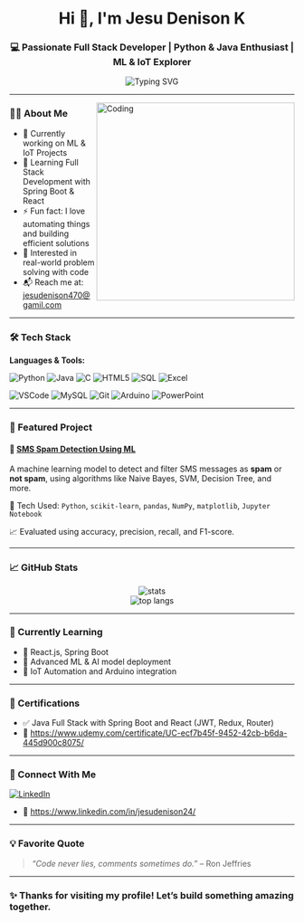 <h1 align="center">Hi 👋, I'm Jesu Denison K</h1>
<h3 align="center">💻 Passionate Full Stack Developer | Python & Java Enthusiast | ML & IoT Explorer</h3>

<p align="center">
  <img src="https://readme-typing-svg.herokuapp.com?font=Fira+Code&size=22&pause=1000&color=F76D57&center=true&vCenter=true&width=435&lines=Full+Stack+Developer;Machine+Learning+Practitioner;Python+%7C+Java+%7C+IoT+Builder;Always+learning+new+things+%F0%9F%92%A1" alt="Typing SVG" />
</p>

---

<img align="right" alt="Coding" width="350" src="https://cdn.dribbble.com/users/1162077/screenshots/3848914/media/320984a9ca58b3c73274c9259ecf6de8.gif" />

### 👨‍💻 About Me

- 🔭 Currently working on ML & IoT Projects  
- 🌱 Learning Full Stack Development with Spring Boot & React  
- ⚡ Fun fact: I love automating things and building efficient solutions  
- 🧠 Interested in real-world problem solving with code  
- 📬 Reach me at: jesudenison470@gamil.com

---

### 🛠️ Tech Stack

**Languages & Tools:**

![Python](https://img.shields.io/badge/Python-3776AB?style=flat-square&logo=python&logoColor=white)
![Java](https://img.shields.io/badge/Java-007396?style=flat-square&logo=java&logoColor=white)
![C](https://img.shields.io/badge/C-00599C?style=flat-square&logo=c&logoColor=white)
![HTML5](https://img.shields.io/badge/HTML5-E34F26?style=flat-square&logo=html5&logoColor=white)
![SQL](https://img.shields.io/badge/SQL-4479A1?style=flat-square&logo=mysql&logoColor=white)
![Excel](https://img.shields.io/badge/Excel-217346?style=flat-square&logo=microsoft-excel&logoColor=white)

![VSCode](https://img.shields.io/badge/VSCode-007ACC?style=flat-square&logo=visual-studio-code&logoColor=white)
![MySQL](https://img.shields.io/badge/MySQL-00000F?style=flat-square&logo=mysql&logoColor=white)
![Git](https://img.shields.io/badge/Git-F05032?style=flat-square&logo=git&logoColor=white)
![Arduino](https://img.shields.io/badge/Arduino-00979D?style=flat-square&logo=arduino&logoColor=white)
![PowerPoint](https://img.shields.io/badge/PowerPoint-B7472A?style=flat-square&logo=microsoft-powerpoint&logoColor=white)

---

### 🚀 Featured Project

#### 📩 [SMS Spam Detection Using ML](https://github.com/jesudenison/sms-spam-detection)

A machine learning model to detect and filter SMS messages as **spam** or **not spam**, using algorithms like Naive Bayes, SVM, Decision Tree, and more.

🧪 Tech Used: `Python`, `scikit-learn`, `pandas`, `NumPy`, `matplotlib`, `Jupyter Notebook`

📈 Evaluated using accuracy, precision, recall, and F1-score.

---

### 📈 GitHub Stats

<p align="center">
  <img src="https://github-readme-stats.vercel.app/api?username=jesudenison&show_icons=true&theme=tokyonight&hide_border=false" alt="stats" />
  <br />
  <img src="https://github-readme-stats.vercel.app/api/top-langs/?username=jesudenison&layout=compact&theme=tokyonight" alt="top langs" />
</p>

---

### 🎯 Currently Learning

- 🔷 React.js, Spring Boot
- 🔷 Advanced ML & AI model deployment
- 🔷 IoT Automation and Arduino integration

---

### 🏅 Certifications

- ✅ Java Full Stack with Spring Boot and React (JWT, Redux, Router)
- 🔗 https://www.udemy.com/certificate/UC-ecf7b45f-9452-42cb-b6da-445d900c8075/
---

### 🔗 Connect With Me

[![LinkedIn](https://img.shields.io/badge/-LinkedIn-blue?style=flat-square&logo=Linkedin&logoColor=white&link=https://www.linkedin.com/public-profile/settings?trk=d_flagship3_profile_self_view_public_profile)](https://www.linkedin.com/public-profile/settings?trk=d_flagship3_profile_self_view_public_profile)
- 🔗 https://www.linkedin.com/in/jesudenison24/  
---

### 💡 Favorite Quote
> *“Code never lies, comments sometimes do.”* – Ron Jeffries

---

### ✨ Thanks for visiting my profile! Let’s build something amazing together.
